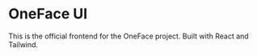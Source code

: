 # OneFace UI

This is the official frontend for the OneFace project. Built with React and Tailwind.
